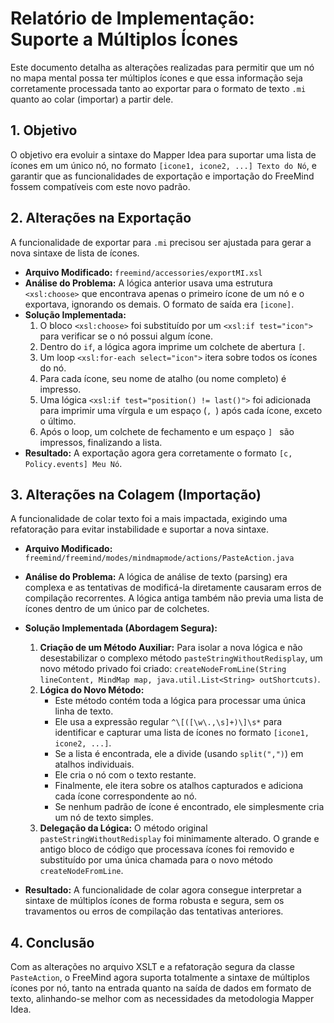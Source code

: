 # Relatório de Implementação: Suporte a Múltiplos Ícones

Este documento detalha as alterações realizadas para permitir que um nó no mapa mental possa ter múltiplos ícones e que essa informação seja corretamente processada tanto ao exportar para o formato de texto `.mi` quanto ao colar (importar) a partir dele.

## 1. Objetivo

O objetivo era evoluir a sintaxe do Mapper Idea para suportar uma lista de ícones em um único nó, no formato `[icone1, icone2, ...] Texto do Nó`, e garantir que as funcionalidades de exportação e importação do FreeMind fossem compatíveis com este novo padrão.

## 2. Alterações na Exportação

A funcionalidade de exportar para `.mi` precisou ser ajustada para gerar a nova sintaxe de lista de ícones.

-   **Arquivo Modificado:** `freemind/accessories/exportMI.xsl`
-   **Análise do Problema:** A lógica anterior usava uma estrutura `<xsl:choose>` que encontrava apenas o primeiro ícone de um nó e o exportava, ignorando os demais. O formato de saída era `[icone]`.
-   **Solução Implementada:**
    1.  O bloco `<xsl:choose>` foi substituído por um `<xsl:if test="icon">` para verificar se o nó possui algum ícone.
    2.  Dentro do `if`, a lógica agora imprime um colchete de abertura `[`.
    3.  Um loop `<xsl:for-each select="icon">` itera sobre todos os ícones do nó.
    4.  Para cada ícone, seu nome de atalho (ou nome completo) é impresso.
    5.  Uma lógica `<xsl:if test="position() != last()">` foi adicionada para imprimir uma vírgula e um espaço (`, `) após cada ícone, exceto o último.
    6.  Após o loop, um colchete de fechamento e um espaço `] ` são impressos, finalizando a lista.
-   **Resultado:** A exportação agora gera corretamente o formato `[c, Policy.events] Meu Nó`.

## 3. Alterações na Colagem (Importação)

A funcionalidade de colar texto foi a mais impactada, exigindo uma refatoração para evitar instabilidade e suportar a nova sintaxe.

-   **Arquivo Modificado:** `freemind/freemind/modes/mindmapmode/actions/PasteAction.java`
-   **Análise do Problema:** A lógica de análise de texto (parsing) era complexa e as tentativas de modificá-la diretamente causaram erros de compilação recorrentes. A lógica antiga também não previa uma lista de ícones dentro de um único par de colchetes.
-   **Solução Implementada (Abordagem Segura):**
    1.  **Criação de um Método Auxiliar:** Para isolar a nova lógica e não desestabilizar o complexo método `pasteStringWithoutRedisplay`, um novo método privado foi criado: `createNodeFromLine(String lineContent, MindMap map, java.util.List<String> outShortcuts)`.
    2.  **Lógica do Novo Método:**
        *   Este método contém toda a lógica para processar uma única linha de texto.
        *   Ele usa a expressão regular `^\[([\w\.,\s]+)\]\s*` para identificar e capturar uma lista de ícones no formato `[icone1, icone2, ...]`.
        *   Se a lista é encontrada, ele a divide (usando `split(",")`) em atalhos individuais.
        *   Ele cria o nó com o texto restante.
        *   Finalmente, ele itera sobre os atalhos capturados e adiciona cada ícone correspondente ao nó.
        *   Se nenhum padrão de ícone é encontrado, ele simplesmente cria um nó de texto simples.
    3.  **Delegação da Lógica:** O método original `pasteStringWithoutRedisplay` foi minimamente alterado. O grande e antigo bloco de código que processava ícones foi removido e substituído por uma única chamada para o novo método `createNodeFromLine`.

-   **Resultado:** A funcionalidade de colar agora consegue interpretar a sintaxe de múltiplos ícones de forma robusta e segura, sem os travamentos ou erros de compilação das tentativas anteriores.

## 4. Conclusão

Com as alterações no arquivo XSLT e a refatoração segura da classe `PasteAction`, o FreeMind agora suporta totalmente a sintaxe de múltiplos ícones por nó, tanto na entrada quanto na saída de dados em formato de texto, alinhando-se melhor com as necessidades da metodologia Mapper Idea.
